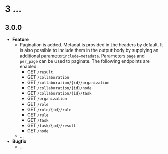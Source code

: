 # 3 ...

## 3.0.0 

* **Feature**
  * Pagination is added. Metadat is provided in the headers by default. It is also possible to include them in the output body by supplying an additional parameter`include=metadata`. Parameters `page` and `per_page` can be used to paginate. The following endpoints are enabled:
    * GET `/result`
    * GET `/collaboration`
    * GET `/collaboration/{id}/organization`
    * GET `/collaboration/{id}/node`
    * GET `/collaboration/{id}/task`
    * GET `/organization`
    * GET `/role`
    * GET `/role/{id}/rule`
    * GET `/rule`
    * GET `/task`
    * GET `/task/{id}/result`
    * GET `/node`
  * ...
* **Bugfix**
  * ...

